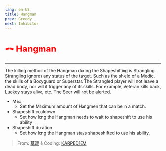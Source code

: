 ```yaml
---
lang: en-US
title: Hangman
prev: Greedy
next: Inhibitor
---
```


# <font color=red>🪢 Hangman</font> <Badge text="Killing" type="tip" vertical="middle"/>
---

The killing method of the Hangman during the Shapeshifting is Strangling. Strangling ignores any status of the target. Such as the shield of a Medic, the skills of a Bodyguard or Superstar. The Strangled player will not leave a dead body, nor will it trigger any of its skills. For example, Veteran kills back, Luckey stays alive, etc. The Seer will not be alerted.
* Max
  * Set the Maximum amount of Hangmen that can be in a match.
* Shapeshift cooldown
  * Set how long the Hangman needs to wait to shapeshift to use his ability
* Shapeshift duration
  * Set how long the Hangman stays shapeshifted to use his ability.

> From: [草暖](https://b23.tv/kTnVK2c) & Coding: [KARPED1EM](https://github.com/KARPED1EM)